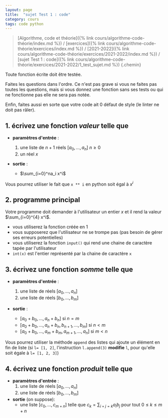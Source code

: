 ```yaml
---
layout: page
title:  "sujet Test 1 : code"
category: cours
tags: code python
---
```


> [Algorithme, code et théorie]({% link cours/algorithme-code-théorie/index.md %}) / [exercices]({% link cours/algorithme-code-théorie/exercices/index.md %}) / [2021-2022]({% link cours/algorithme-code-théorie/exercices/2021-2022/index.md %}) / [sujet Test 1 : code]({% link cours/algorithme-code-théorie/exercices/2021-2022/1_test_sujet.md %})
{.chemin}

Toute fonction écrite doit être testée.

Faites les questions dans l'ordre. Ce n'est pas grave si vous ne faites pas toutes les questions, mais si vous donnez une fonction sans ses tests ou qui ne fonctionne pas elle ne sera pas notée.

Enfin, faites aussi en sorte que votre code ait 0 défaut de style (le linter ne doit pas râler).

## 1. écrivez une fonction *valeur* telle que

* **paramètres d'entrée** :
  1. une liste de $n+1$ réels $[a_0, \dots, a_n]$ $n \geq 0$
  2. un réel $x$

* **sortie** :
  * $\sum_{i=0}^na_i x^i$

Vous pourrez utiliser le fait que `x ** i` en python soit égal à $x^i$

## 2. programme principal

Votre programme doit demander à l'utilisateur un entier $x$ et il rend la valeur $\sum_{i=0}^{4} x^i$.

* vous utiliserez la fonction créée en 1
* vous supposerez que l'utilisateur ne se trompe pas (pas besoin de gérer ses erreurs potentielles)
* vous utiliserez la fonction `input()` qui rend une chaine de caractère tapée par l'utilisateur
* `int(x)` est l'entier représenté par la chaine de caractère `x`

## 3. écrivez une fonction *somme* telle que

* **paramètres d'entrée** :
  1. une liste de réels $[a_0, \dots, a_n]$
  2. une liste de réels $[b_0, \dots, b_m]$

* **sortie** :
  * $[a_0 + b_0, \dots, a_n+b_n]$ si $n = m$
  * $[a_0 + b_0, \dots, a_n+b_n, b_{n+1}, \dots, b_m]$ si $n < m$
  * $[a_0 + b_0, \dots, a_m+b_m, a_{m+1}, \dots, a_n]$ si $m < n$

Vous pourrez utiliser la méthode `append` des listes qui ajoute un élément en fin de liste (si `l= [1, 2]`, l'instruction `l.append(3)` **modifie** `l`, pour qu'elle soit égale à `l= [1, 2, 3]`)

## 4. écrivez une fonction *produit* telle que

* **paramètres d'entrée** :
  1. une liste de réels $[a_0, \dots, a_n]$
  2. une liste de réels $[b_0, \dots, b_m]$
* **sortie**  (on suppose):
  * une liste $[c_0, \dots, c_{m+n}]$ telle que $c_k = \sum_{i+j=k}a_ib_j$ pour tout $0\leq k \leq m+n$